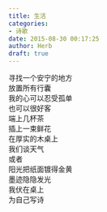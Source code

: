 ```yaml
---  
title: 生活  
categories:  
- 诗歌  
date: 2015-08-30 00:17:25  
author: Herb  
draft: true
---  
```

寻找一个安宁的地方  
放置所有行囊  
我的心可以忍受孤单  
也可以很好客    
端上几杯茶  
插上一束鲜花  
在厚实的木桌上    
我们谈天气    
或者  
阳光把纸面镀得金黄  
墨迹隐隐发光  
我伏在桌上  
为自己写诗  
